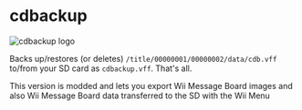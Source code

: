 # cdbackup
![cdbackup logo](/logo.png)

Backs up/restores (or deletes) `/title/00000001/00000002/data/cdb.vff` to/from your SD card as `cdbackup.vff`. That's all.

This version is modded and lets you export Wii Message Board images and also Wii Message Board data transferred to the SD with the Wii Menu

